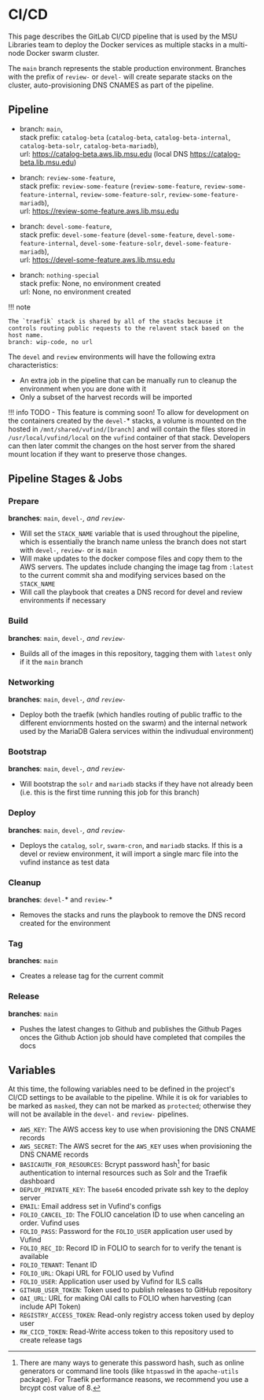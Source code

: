 # CI/CD
This page describes the GitLab CI/CD pipeline that is used by
the MSU Libraries team to deploy the Docker services as multiple stacks
in a multi-node Docker swarm cluster.

The `main` branch represents the stable production environment. Branches
with the prefix of `review-` or `devel-` will create separate stacks on
the cluster, auto-provisioning DNS CNAMES as part of the pipeline.

## Pipeline

* branch: `main`,  
  stack prefix: `catalog-beta` (`catalog-beta`, `catalog-beta-internal`, `catalog-beta-solr`, `catalog-beta-mariadb`),  
  url: https://catalog-beta.aws.lib.msu.edu (local DNS https://catalog-beta.lib.msu.edu)

* branch: `review-some-feature`,  
  stack prefix: `review-some-feature` (`review-some-feature`, `review-some-feature-internal`, `review-some-feature-solr`, `review-some-feature-mariadb`),  
  url: https://review-some-feature.aws.lib.msu.edu 

* branch: `devel-some-feature`,  
  stack prefix: `devel-some-feature` (`devel-some-feature`, `devel-some-feature-internal`, `devel-some-feature-solr`, `devel-some-feature-mariadb`),  
  url: https://devel-some-feature.aws.lib.msu.edu 

* branch: `nothing-special`  
  stack prefix: None, no environment created  
  url: None, no environment created  

!!! note

    The `traefik` stack is shared by all of the stacks because it
    controls routing public requests to the relavent stack based on the host name.
    branch: wip-code, no url

The `devel` and `review` environments will have the following extra characteristics:
* An extra job in the pipeline that can be manually run to cleanup the environment
when you are done with it
* Only a subset of the harvest records will be imported

!!! info
    TODO - This feature is comming soon!
    To allow for development on the containers created by the `devel-`* stacks,
    a volume is mounted on the hosted in `/mnt/shared/vufind/[branch]` and will
    contain the files stored in `/usr/local/vufind/local` on the `vufind` container
    of that stack. Developers can then later commit the changes on the host server
    from the shared mount location if they want to preserve those changes.

## Pipeline Stages & Jobs
### Prepare
**branches**: `main`, `devel-`*, and `review-`*  
* Will set the `STACK_NAME` variable that is used throughout the pipeline, which is essentially
the branch name unless the branch does not start with `devel-`, `review-` or is `main`
* Will make updates to the docker compose files and copy them to the AWS servers. The updates include
changing the image tag from `:latest` to the current commit sha and modifying services based on
the `STACK_NAME`
* Will call the playbook that creates a DNS record for devel and review environments if necessary

### Build
**branches**: `main`, `devel-`*, and `review-`*  
* Builds all of the images in this repository, tagging them with `latest` only if it the `main` branch

### Networking
**branches**: `main`, `devel-`*, and `review-`*  
* Deploy both the traefik (which handles routing of public traffic to the different enviornments
hosted on the swarm) and the internal network used by the MariaDB Galera services
within the indivudual environment)

### Bootstrap
**branches**: `main`, `devel-`*, and `review-`*  
* Will bootstrap the `solr` and `mariadb` stacks if they have not already been (i.e. this is the first time
running this job for this branch)

### Deploy
**branches**: `main`, `devel-`*, and `review-`*  
* Deploys the `catalog`, `solr`, `swarm-cron`, and `mariadb` stacks. If this is a devel or review environment, it will
import a single marc file into the vufind instance as test data

### Cleanup
**branches**: `devel-`* and `review-`*  
* Removes the stacks and runs the playbook to remove the DNS record created for the environment

### Tag
**branches**: `main`  
* Creates a release tag for the current commit

### Release 
**branches**: `main`  
* Pushes the latest changes to Github and publishes the Github Pages onces the Github Action
job should have completed that compiles the docs

## Variables
At this time, the following variables need to be defined in the
project's CI/CD settings to be available to the pipeline. While it is ok for variables to be
marked as `masked`, they can not be marked as `protected`; otherwise they will not be
available in the `devel-` and `review-` pipelines.

* `AWS_KEY`: The AWS access key to use when provisioning the DNS CNAME records
* `AWS_SECRET`: The AWS secret for the `AWS_KEY` uses when provisioning the DNS CNAME records
* `BASICAUTH_FOR_RESOURCES`: Bcrypt password hash[^1] for basic authentication to internal
resources such as Solr and the Traefik dashboard
* `DEPLOY_PRIVATE_KEY`: The `base64` encoded private ssh key to the deploy server
* `EMAIL`: Email address set in Vufind's configs 
* `FOLIO_CANCEL_ID`: The FOLIO cancelation ID to use when canceling an order. Vufind uses
* `FOLIO_PASS`: Password for the `FOLIO_USER` application user used by Vufind
* `FOLIO_REC_ID`: Record ID in FOLIO to search for to verify the tenant is available
* `FOLIO_TENANT`: Tenant ID 
* `FOLIO_URL`: Okapi URL for FOLIO used by Vufind 
* `FOLIO_USER`: Application user used by Vufind for ILS calls 
* `GITHUB_USER_TOKEN`: Token used to publish releases to GitHub repository 
* `OAI_URL`: URL for making OAI calls to FOLIO when harvesting (can include API Token) 
* `REGISTRY_ACCESS_TOKEN`: Read-only registry access token used by deploy user
* `RW_CICD_TOKEN`: Read-Write access token to this repository used to create release tags 

[^1]: 
    There are many ways to generate this password hash, such as online generators or command
    line tools (like `htpasswd` in the `apache-utils` package). For Traefik performance
    reasons, we recommend you use a brcypt cost value of 8.
